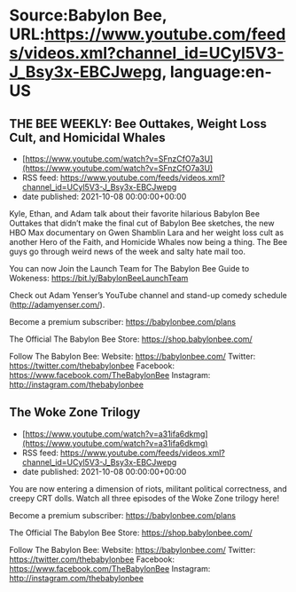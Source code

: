 # Source:Babylon Bee, URL:https://www.youtube.com/feeds/videos.xml?channel_id=UCyl5V3-J_Bsy3x-EBCJwepg, language:en-US

## THE BEE WEEKLY: Bee Outtakes, Weight Loss Cult, and Homicidal Whales
 - [https://www.youtube.com/watch?v=SFnzCfO7a3U](https://www.youtube.com/watch?v=SFnzCfO7a3U)
 - RSS feed: https://www.youtube.com/feeds/videos.xml?channel_id=UCyl5V3-J_Bsy3x-EBCJwepg
 - date published: 2021-10-08 00:00:00+00:00

Kyle, Ethan, and Adam talk about their favorite hilarious Babylon Bee Outtakes that didn’t make the final cut of Babylon Bee sketches, the new HBO Max documentary on Gwen Shamblin Lara and her weight loss cult as another Hero of the Faith, and Homicide Whales now being a thing. The Bee guys go through weird news of the week and salty hate mail too.

You can now Join the Launch Team for The Babylon Bee Guide to Wokeness: https://bit.ly/BabylonBeeLaunchTeam

Check out Adam Yenser’s YouTube channel and stand-up comedy schedule (http://adamyenser.com/).

Become a premium subscriber:  https://babylonbee.com/plans

The Official The Babylon Bee Store:  https://shop.babylonbee.com/

Follow The Babylon Bee:
Website: https://babylonbee.com/
Twitter: https://twitter.com/thebabylonbee
Facebook: https://www.facebook.com/TheBabylonBee
Instagram: http://instagram.com/thebabylonbee

## The Woke Zone Trilogy
 - [https://www.youtube.com/watch?v=a31ifa6dkmg](https://www.youtube.com/watch?v=a31ifa6dkmg)
 - RSS feed: https://www.youtube.com/feeds/videos.xml?channel_id=UCyl5V3-J_Bsy3x-EBCJwepg
 - date published: 2021-10-08 00:00:00+00:00

You are now entering a dimension of riots, militant political correctness, and creepy CRT dolls. Watch all three episodes of the Woke Zone trilogy here!

Become a premium subscriber:  https://babylonbee.com/plans

The Official The Babylon Bee Store:  https://shop.babylonbee.com/

Follow The Babylon Bee:
Website: https://babylonbee.com/
Twitter: https://twitter.com/thebabylonbee
Facebook: https://www.facebook.com/TheBabylonBee
Instagram: http://instagram.com/thebabylonbee

